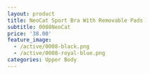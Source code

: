 ```yaml
---
layout: product
title: NeoCat Sport Bra With Removable Pads
subtitle: 0008NeoCat 
price: '38.00'
feature_image:
  - /active/0008-black.png
  - /active/0008-royal-blue.png
categories: Upper Body
---
```



